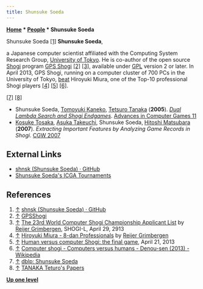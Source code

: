```yaml
---
title: Shunsuke Soeda
---
```

**[Home](Home "Home") \* [People](People "People") \* Shunsuke Soeda**



 [](https://github.com/shnsk) Shunsuke Soeda <a id="cite-note-1" href="#cite-ref-1">[1]</a> 
**Shunsuke Soeda**,  

a Japanese computer scientist affiliated with the Computing System Research Group, [University of Tokyo](https://en.wikipedia.org/wiki/University_of_Tokyo). He is co-author of the open source [Shogi](Shogi "Shogi") program [GPS Shogi](index.php?title=GPS_Shogi&action=edit&redlink=1 "GPS Shogi (page does not exist)") <a id="cite-note-2" href="#cite-ref-2">[2]</a> <a id="cite-note-3" href="#cite-ref-3">[3]</a>, available under [GPL](Free_Software_Foundation#GPL "Free Software Foundation") version 2 or later. In April 2013, GPS Shogi, running on a computer cluster of 700 PCs in the University of Tokyo, [beat](Shogi#GPSShogi "Shogi") Hiroyuki Miura, one of the Top-10 professional Shogi players <a id="cite-note-4" href="#cite-ref-4">[4]</a> <a id="cite-note-5" href="#cite-ref-5">[5]</a> <a id="cite-note-6" href="#cite-ref-6">[6]</a>. 






<a id="cite-note-7" href="#cite-ref-7">[7]</a> <a id="cite-note-8" href="#cite-ref-8">[8]</a>



* Shunsuke Soeda, [Tomoyuki Kaneko](Tomoyuki_Kaneko "Tomoyuki Kaneko"), [Tetsuro Tanaka](Tetsuro_Tanaka "Tetsuro Tanaka") (**2005**). *[Dual Lambda Search and Shogi Endgames](http://link.springer.com/chapter/10.1007/11922155_10)*. [Advances in Computer Games 11](Advances_in_Computer_Games_11 "Advances in Computer Games 11")
* [Kosuke Tosaka](index.php?title=Kosuke_Tosaka&action=edit&redlink=1 "Kosuke Tosaka (page does not exist)"), [Asuka Takeuchi](index.php?title=Asuka_Takeuchi&action=edit&redlink=1 "Asuka Takeuchi (page does not exist)"), Shunsuke Soeda, [Hitoshi Matsubara](Hitoshi_Matsubara "Hitoshi Matsubara") (**2007**). *Extracting Important Features by Analyzing Game Records in Shogi*. [CGW 2007](CGW_2007 "CGW 2007")


## External Links


* [shnsk (Shunsuke Soeda) · GitHub](https://github.com/shnsk)
* [Shunsuke Soeda's ICGA Tournaments](https://www.game-ai-forum.org/icga-tournaments/person.php?id=722)


## References


1. <a id="cite-ref-1" href="#cite-note-1">↑</a> [shnsk (Shunsuke Soeda) · GitHub](https://github.com/shnsk)
2. <a id="cite-ref-2" href="#cite-note-2">↑</a> [GPSShogi](http://gps.tanaka.ecc.u-tokyo.ac.jp/gpsshogi/index.php?GPSShogiEn)
3. <a id="cite-ref-3" href="#cite-note-3">↑</a> [The 23rd World Computer Shogi Championship Applicant List](https://groups.google.com/d/msg/shogi-l/zO3mIXuHetY/6Hx5Cpl83yUJ) by [Reijer Grimbergen](Reijer_Grimbergen "Reijer Grimbergen"), SHOGI-L, April 29, 2913
4. <a id="cite-ref-4" href="#cite-note-4">↑</a> [Hiroyuki Miura - 8-dan Professionals](http://www2.teu.ac.jp/gamelab/SHOGI/pro8dan.html#Miura) by [Reijer Grimbergen](Reijer_Grimbergen "Reijer Grimbergen")
5. <a id="cite-ref-5" href="#cite-note-5">↑</a> [Human versus computer Shogi: the final game](http://lang-8.com/564051/journals/276527624005506358412540051145272303204/Human-versus-computer-Shogi%253A-the-final-game), April 21, 2013
6. <a id="cite-ref-6" href="#cite-note-6">↑</a> [Computer shogi - Computers versus humans - Denou-sen (2013) - Wikipedia](https://en.wikipedia.org/wiki/Computer_shogi#Denou-sen_.282013.29)
7. <a id="cite-ref-7" href="#cite-note-7">↑</a> [dblp: Shunsuke Soeda](http://www.informatik.uni-trier.de/~ley/pers/hd/s/Soeda:Shunsuke)
8. <a id="cite-ref-8" href="#cite-note-8">↑</a> [TANAKA Teturo's Papers](http://www.tanaka.ecc.u-tokyo.ac.jp/~ktanaka/papers.html)

**[Up one level](People "People")**







 
